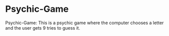 # Psychic-Game

Psychic-Game: This is a psychic game where the computer chooses a letter and the user gets 9 tries to guess it.
